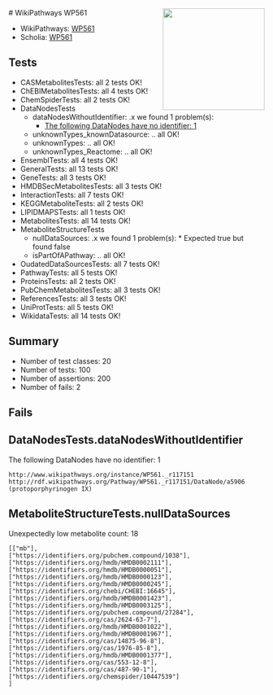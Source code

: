 <img style="float: right; width: 200px" src="https://upload.wikimedia.org/wikipedia/commons/thumb/8/83/Wplogo_with_text_500.png/640px-Wplogo_with_text_500.png" />
# WikiPathways WP561

* WikiPathways: [WP561](https://identifiers.org/wikipathways:WP561)
* Scholia: [WP561](https://scholia.toolforge.org/wikipathways/WP561)
## Tests
* CASMetabolitesTests: all 2 tests OK!
* ChEBIMetabolitesTests: all 4 tests OK!
* ChemSpiderTests: all 2 tests OK!
* DataNodesTests
    * dataNodesWithoutIdentifier: .x we found 1 problem(s):
        * [The following DataNodes have no identifier: 1](#d2d32fa0)
    * unknownTypes_knownDatasource: .. all OK!
    * unknownTypes: .. all OK!
    * unknownTypes_Reactome: .. all OK!
* EnsemblTests: all 4 tests OK!
* GeneralTests: all 13 tests OK!
* GeneTests: all 3 tests OK!
* HMDBSecMetabolitesTests: all 3 tests OK!
* InteractionTests: all 7 tests OK!
* KEGGMetaboliteTests: all 2 tests OK!
* LIPIDMAPSTests: all 1 tests OK!
* MetabolitesTests: all 14 tests OK!
* MetaboliteStructureTests
    * nullDataSources: .x we found 1 problem(s):
            * Expected true but found false
    * isPartOfAPathway: .. all OK!
* OudatedDataSourcesTests: all 7 tests OK!
* PathwayTests: all 5 tests OK!
* ProteinsTests: all 2 tests OK!
* PubChemMetabolitesTests: all 3 tests OK!
* ReferencesTests: all 3 tests OK!
* UniProtTests: all 5 tests OK!
* WikidataTests: all 14 tests OK!


## Summary

* Number of test classes: 20
* Number of tests: 100
* Number of assertions: 200
* Number of fails: 2

## Fails

<a name="d2d32fa0" />

## DataNodesTests.dataNodesWithoutIdentifier

The following DataNodes have no identifier: 1
```
http://www.wikipathways.org/instance/WP561._r117151 http://rdf.wikipathways.org/Pathway/WP561._r117151/DataNode/a5906 (protoporphyrinogen IX)
```

<a name="91904191" />

## MetaboliteStructureTests.nullDataSources

Unexpectedly low metabolite count: 18
```
[["mb"],
["https://identifiers.org/pubchem.compound/1038"],
["https://identifiers.org/hmdb/HMDB0002111"],
["https://identifiers.org/hmdb/HMDB0000051"],
["https://identifiers.org/hmdb/HMDB0000123"],
["https://identifiers.org/hmdb/HMDB0000245"],
["https://identifiers.org/chebi/CHEBI:16645"],
["https://identifiers.org/hmdb/HMDB0001423"],
["https://identifiers.org/hmdb/HMDB0003125"],
["https://identifiers.org/pubchem.compound/27284"],
["https://identifiers.org/cas/2624-63-7"],
["https://identifiers.org/hmdb/HMDB0001022"],
["https://identifiers.org/hmdb/HMDB0001967"],
["https://identifiers.org/cas/14875-96-8"],
["https://identifiers.org/cas/1976-85-8"],
["https://identifiers.org/hmdb/HMDB0001377"],
["https://identifiers.org/cas/553-12-8"],
["https://identifiers.org/cas/487-90-1"],
["https://identifiers.org/chemspider/10447539"]
]
```

